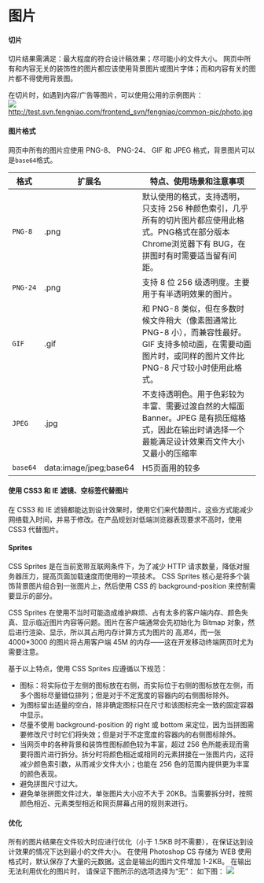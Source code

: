# 图片 
#### 切片
切片结果需满足：最大程度的符合设计稿效果；尽可能小的文件大小。
网页中所有和内容无关的装饰性的图片都应该使用背景图片或图片字体；而和内容有关的图片都不得使用背景图。

在切片时，如遇到内容/广告等图片，可以使用公用的示例图片：  
![](https://bradenhan.gitbooks.io/front-end/content/img/photo.jpg)  
http://test.svn.fengniao.com/frontend_svn/fengniao/common-pic/photo.jpg

#### 图片格式 
网页中所有的图片应使用 PNG-8、 PNG-24、 GIF 和 JPEG 格式，背景图片可以是`base64`格式。

| 格式 | 扩展名| 特点、使用场景和注意事项 |
| -- | --| -- |  
| `PNG-8` | .png |  默认使用的格式，支持透明，只支持 256 种颜色索引，几乎所有的切片图片都应使用此格式。PNG格式在部分版本 Chrome浏览器下有 BUG，在拼图时有时需要适当留有间距。|
| `PNG-24` | .png  | 支持 8 位 256 级透明度。主要用于有半透明效果的图片。| 
| `GIF` | .gif |  和 PNG-8 类似，但在多数时候文件稍大（像素图通常比 PNG-8 小），而兼容性最好。GIF 支持多帧动画，在需要动画图片时，或同样的图片文件比 PNG-8 尺寸较小时使用此格式。| 
| `JPEG` | .jpg | 不支持透明色。用于色彩较为丰富、需要过渡自然的大幅面Banner。JPEG 是有损压缩格式，因此在输出时请选择一个最能满足设计效果而文件大小又最小的压缩率| 
| `base64` | data:image/jpeg;base64 | H5页面用的较多 |

#### 使用 CSS3 和 IE 滤镜、空标签代替图片
在 CSS3 和 IE 滤镜都能达到设计效果时，使用它们来代替图片。这些方式能减少网络载入时间，并易于修改。在产品规划对低端浏览器表现要求不高时，使用 CSS3 代替图片。

#### Sprites
CSS Sprites 是在当前宽带互联网条件下，为了减少 HTTP 请求数量，降低对服务器压力，提高页面加载速度而使用的一项技术。 CSS Sprites 核心是将多个装饰背景图片组合到一张图片上，然后使用 CSS 的 background-position 来控制需要显示的部分。

CSS Sprites 在使用不当时可能造成维护麻烦、占有太多的客户端内存、颜色失真、显示临近图片内容等问题。图片在客户端通常会先初始化为 Bitmap 对象，然后进行渲染、显示，所以其占用内存计算方式为图片的 高*宽*4，而一张 4000*3000 的图片将占用客户端 45M 的内存——这在开发移动终端网页时尤为需要注意。

基于以上特点，使用 CSS Sprites 应遵循以下规范：
* 图标：将实际位于左侧的图标放在右侧，而实际位于右侧的图标放在左侧，而多个图标尽量错位排列；但是对于不定宽度的容器内的右侧图标除外。
* 为图标留出适量的空白，除非确定图标只在尺寸和该图标完全一致的固定容器中显示。
* 尽量不使用 background-position 的 right 或 bottom 来定位，因为当拼图需要修改尺寸时它们将失效；但是对于不定宽度的容器内的右侧图标除外。
* 当网页中的各种背景和装饰性图标颜色较为丰富，超过 256 色所能表现而需要将图片进行拆分。拆分时将颜色相近或相同的元素拼接在一张图片内，这将减少颜色索引数，从而减少文件大小；也能在 256 色的范围内提供更为丰富的颜色表现。 
* 避免拼图尺寸过大。
* 避免单张拼图文件过大，单张图片大小应不大于 20KB。当需要拆分时，按照颜色相近、元素类型相近和网页屏幕占用的规则来进行。

#### 优化
所有的图片结果在文件较大时应进行优化（小于 1.5KB 时不需要），在保证达到设计效果的情况下达到最小的文件大小。
在使用 Photoshop CS 存储为 WEB 使用格式时，默认保存了大量的元数据。这会是输出的图片文件增加 1-2KB。 在输出无法利用优化的图片时， 请保证下图所示的选项选择为“无”：
如下图：
![](https://bradenhan.gitbooks.io/front-end/content/img/PS-pic.png)

 
 
